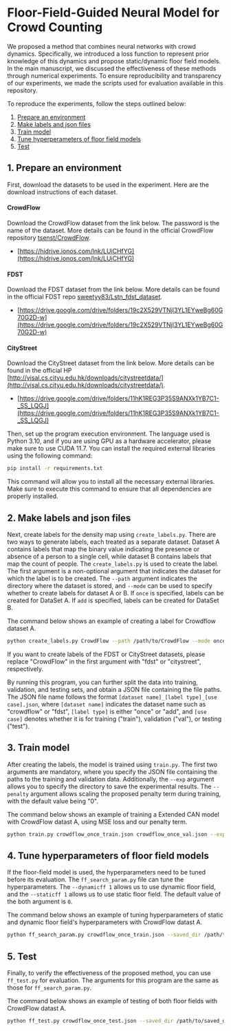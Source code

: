 # Floor-Field-Guided Neural Model for Crowd Counting

We proposed a method that combines neural networks with crowd dynamics. Specifically, we introduced a loss function to represent prior knowledge of this dynamics and propose static/dynamic floor field models. In the main manuscript, we discussed the effectiveness of these methods through numerical experiments. To ensure reproducibility and transparency of our experiments, we made the scripts used for evaluation available in this repository.

<!-- 我々はニューラルネットワークと群衆ダイナミクスを組み合わせた手法を提案した．具体的には，このダイナミクスの事前知識を表す損失関数と静的/動的フロアフィールドモデルを提案し，本文ではその効果について数値実験の結果を通じて詳しく論じた．その実験の再現性・透明性を確保するために，評価に用いたスクリプトを本レポジトリに公開する． -->

To reproduce the experiments, follow the steps outlined below:
1. [Prepare an environment](#1-prepare-an-environment)
1. [Make labels and json files](#2-make-labels-and-json-files)
1. [Train model](#3-train-model)
1. [Tune hyperperameters of floor field models](#4-tune-hyperparameters-of-floor-field)
1. [Test](#5-test)

## 1. Prepare an environment
First, download the datasets to be used in the experiment. Here are the download instructions of each dataset.

#### CrowdFlow
Download the CrowdFlow dataset from the link below. The password is the name of the dataset. More details can be found in the official CrowdFlow repository [tsenst/CrowdFlow](https://github.com/tsenst/CrowdFlow).
- [https://hidrive.ionos.com/lnk/LUiCHfYG](https://hidrive.ionos.com/lnk/LUiCHfYG)

#### FDST
Download the FDST dataset from the link below. More details can be found in the official FDST repo [sweetyy83/Lstn_fdst_dataset](https://github.com/sweetyy83/Lstn_fdst_dataset).
- [https://drive.google.com/drive/folders/19c2X529VTNjl3YL1EYweBg60G70G2D-w](https://drive.google.com/drive/folders/19c2X529VTNjl3YL1EYweBg60G70G2D-w)

#### CityStreet
Download the CityStreet dataset from the link below. More details can be found in the official HP [http://visal.cs.cityu.edu.hk/downloads/citystreetdata/](http://visal.cs.cityu.edu.hk/downloads/citystreetdata/).
- [https://drive.google.com/drive/folders/11hK1REG3P35S9ANXk1YB7C1-_SS_LQGJ](https://drive.google.com/drive/folders/11hK1REG3P35S9ANXk1YB7C1-_SS_LQGJ)


Then, set up the program execution environment. The language used is Python 3.10, and if you are using GPU as a hardware accelerator, please make sure to use CUDA 11.7. You can install the required external libraries using the following command:
```sh
pip install -r requirements.txt
```
This command will allow you to install all the necessary external libraries. Make sure to execute this command to ensure that all dependencies are properly installed.

## 2. Make labels and json files
Next, create labels for the density map using ```create_labels.py```. There are two ways to generate labels, each treated as a separate dataset. Dataset A contains labels that map the binary value indicating the presence or absence of a person to a single cell, while dataset B contains labels that map the count of people. The ```create_labels.py``` is used to create the label. The first argument is a non-optional argument that indicates the dataset for which the label is to be created. The ```--path``` argument indicates the directory where the dataset is stored, and ```--mode``` can be used to specify whether to create labels for dataset A or B. If ```once``` is specified, labels can be created for DataSet A. If ```add``` is specified, labels can be created for DataSet B.

The command below shows an example of creating a label for Crowdflow dataset A.
```sh
python create_labels.py CrowdFlow --path /path/to/CrowdFlow --mode once
```
If you want to create labels of the FDST or CityStreet datasets, please replace "CrowdFlow" in the first argument with "fdst" or "citystreet", respectively. 

<!-- このプログラムの実行により，さらに学習・検証・テストデータに分割し，そのファイルをまとめたjsonファイルを得ることができる．jsonファイル名は```[dataset name]_[label type]_[use case].json```であり，```[dataset name]```はcrowdflowやfdstといったデータセット名が記載され，```[label type]```は```once```か```add```のどちらか，```[use case]```は学習用，検証用，テスト用のいずれかが表記される． -->
By running this program, you can further split the data into training, validation, and testing sets, and obtain a JSON file containing the file paths. The JSON file name follows the format ```[dataset name]_[label type]_[use case].json```, where ```[dataset name]``` indicates the dataset name such as "crowdflow" or "fdst", ```[label type]``` is either "once" or "add", and ```[use case]``` denotes whether it is for training ("train"), validation ("val"), or testing ("test").

## 3. Train model
<!-- After creating the labels, the model is trained using the ```train.py```.　最初の2つの引数必須引数で，学習・検証データのパスがまとめられたjsonファイルを指定できる．また```--exp```引数は実験結果を保存するディレクトリをを指定できる． The ```--penalty``` argument allows scaling the proposed penalty term during training. The default value of the argument is ```0```. -->
After creating the labels, the model is trained using `train.py`. The first two arguments are mandatory, where you specify the JSON file containing the paths to the training and validation data. Additionally, the `--exp` argument allows you to specify the directory to save the experimental results. The `--penalty` argument allows scaling the proposed penalty term during training, with the default value being "0".

The command below shows an example of training a Extended CAN model with CrowdFlow datast A, using MSE loss and our penalty term.
```sh
python train.py crowdflow_once_train.json crowdflow_once_val.json --exp /path/to/save_dir --penalty 0.1
```

## 4. Tune hyperparameters of floor field models
If the floor-field model is used, the hyperparameters need to be tuned before its evaluation. The ```ff_search_param.py``` file can tune the hyperparameters. The ```--dynamicff 1``` allows us to use dynamic floor field, and the ```--staticff 1``` allows us to use static floor field. The default value of the both argument is ```0```. 

The command below shows an example of tuning hyperparameters of static and dynamic floor field's hyperparameters with CrowdFlow datast A.
```sh
python ff_search_param.py crowdflow_once_train.json --saved_dir /path/to/saved_dir --dynamicFF 1 --staticFF 1
```

## 5. Test
<!-- 最後に提案手法の有効性を確認するため，```ff_test.py```を用いて評価する．このプログラムの引数は```ff_search_param.py```と同様である． -->
Finally, to verify the effectiveness of the proposed method, you can use ```ff_test.py``` for evaluation. The arguments for this program are the same as those for ```ff_search_param.py```.

The command below shows an example of testing of both floor fields with CrowdFlow datast A.
```sh
python ff_test.py crowdflow_once_test.json --saved_dir /path/to/saved_dir --dynamicFF 1 --staticFF 1
```
